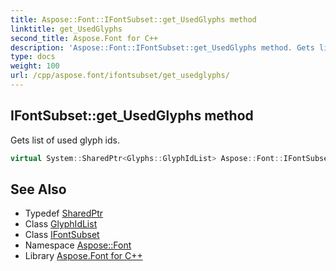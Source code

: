 ```yaml
---
title: Aspose::Font::IFontSubset::get_UsedGlyphs method
linktitle: get_UsedGlyphs
second_title: Aspose.Font for C++
description: 'Aspose::Font::IFontSubset::get_UsedGlyphs method. Gets list of used glyph ids in C++.'
type: docs
weight: 100
url: /cpp/aspose.font/ifontsubset/get_usedglyphs/
---
```

## IFontSubset::get_UsedGlyphs method


Gets list of used glyph ids.

```cpp
virtual System::SharedPtr<Glyphs::GlyphIdList> Aspose::Font::IFontSubset::get_UsedGlyphs()=0
```

## See Also

* Typedef [SharedPtr](../../../system/sharedptr/)
* Class [GlyphIdList](../../../aspose.font.glyphs/glyphidlist/)
* Class [IFontSubset](../)
* Namespace [Aspose::Font](../../)
* Library [Aspose.Font for C++](../../../)
